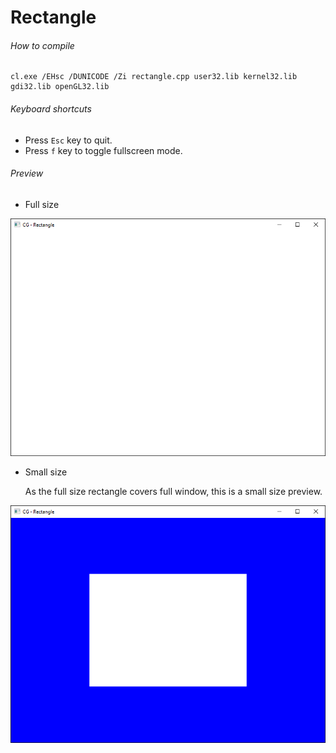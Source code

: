 Rectangle
========

###### How to compile

```
cl.exe /EHsc /DUNICODE /Zi rectangle.cpp user32.lib kernel32.lib gdi32.lib openGL32.lib
```

###### Keyboard shortcuts
- Press ```Esc``` key to quit.
- Press ```f``` key to toggle fullscreen mode.

###### Preview
* Full size

![rectangle][rectangle-image]

* Small size

    As the full size rectangle covers full window, this is a small size preview.

![rectangleSmall][rectangleSmall-image]

<!-- Image declaration -->

[rectangle-image]: ./preview/rectangle.png "OpenGL Rectangle Small"
[rectangleSmall-image]: ./preview/rectangleSmall.png "OpenGL Rectangle Small"
